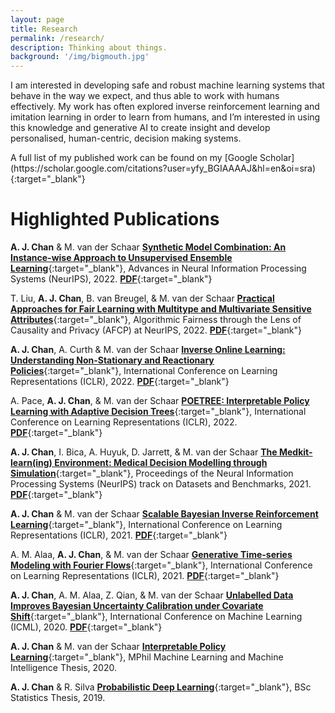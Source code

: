 ```yaml
---
layout: page
title: Research
permalink: /research/
description: Thinking about things.
background: '/img/bigmouth.jpg'
---
```


<p markdown="1">
I am interested in developing safe and robust machine learning systems that behave in the way we expect, and
thus able to work with humans effectively. My work has often explored inverse reinforcement learning and
imitation learning in order to learn from humans, and I’m interested in using this knowledge and generative
AI to create insight and develop personalised, human-centric, decision making systems.
</p>


<p markdown="1">
A full list of my published work can be found on my [Google Scholar](https://scholar.google.com/citations?user=yfy_BGIAAAAJ&hl=en&oi=sra){:target="_blank"}
</p>

# Highlighted Publications

**A. J. Chan** & M. van der Schaar [**Synthetic Model Combination: An Instance-wise Approach to Unsupervised Ensemble Learning**](https://openreview.net/forum?id=RgWjps_LdkJ){:target="_blank"}, Advances in Neural Information Processing Systems (NeurIPS), 2022. [**PDF**](/docs/papers/smc.pdf){:target="_blank"}

T. Liu, **A. J. Chan**, B. van Breugel, & M. van der Schaar [**Practical Approaches for Fair Learning with Multitype and Multivariate Sensitive Attributes**](https://arxiv.org/abs/2211.06138){:target="_blank"}, Algorithmic Fairness through the Lens of Causality and Privacy (AFCP) at NeurIPS, 2022. [**PDF**](/docs/papers/fair_cocco.pdf){:target="_blank"}

**A. J. Chan**, A. Curth & M. van der Schaar [**Inverse Online Learning: Understanding Non-Stationary and Reactionary Policies**](https://openreview.net/forum?id=DYypjaRdph2){:target="_blank"}, International Conference on Learning Representations (ICLR), 2022. [**PDF**](/docs/papers/iol.pdf){:target="_blank"}

A. Pace, **A. J. Chan**, & M. van der Schaar [**POETREE: Interpretable Policy Learning with Adaptive Decision Trees**](https://openreview.net/forum?id=AJsI-ymaKn_){:target="_blank"}, International Conference on Learning Representations (ICLR), 2022. [**PDF**](/docs/papers/poetree.pdf){:target="_blank"}

**A. J. Chan**, I. Bica, A. Huyuk, D. Jarrett, & M. van der Schaar [**The Medkit-learn(ing) Environment: Medical Decision Modelling through Simulation**](https://openreview.net/forum?id=Ayf90B1yESX){:target="_blank"}, Proceedings of the Neural Information Processing Systems (NeurIPS) track on Datasets and Benchmarks, 2021. [**PDF**](/docs/papers/medkit.pdf){:target="_blank"}

**A. J. Chan** & M. van der Schaar [**Scalable Bayesian Inverse Reinforcement Learning**](https://openreview.net/forum?id=4qR3coiNaIv){:target="_blank"}, International Conference on Learning Representations (ICLR), 2021. [**PDF**](/docs/papers/scalable_bayesian.pdf){:target="_blank"}

A. M. Alaa, **A. J. Chan**, & M. van der Schaar [**Generative Time-series Modeling with Fourier Flows**](https://openreview.net/forum?id=PpshD0AXfA){:target="_blank"}, International Conference on Learning Representations (ICLR), 2021. [**PDF**](/docs/papers/fourier_flows.pdf){:target="_blank"}

**A. J. Chan**, A. M. Alaa, Z. Qian, & M. van der Schaar [**Unlabelled Data Improves Bayesian Uncertainty Calibration under Covariate Shift**](https://arxiv.org/abs/2006.14988){:target="_blank"}, International Conference on Machine Learning (ICML), 2020. [**PDF**](/docs/papers/unlabelled_data.pdf){:target="_blank"}

**A. J. Chan** & M. van der Schaar [**Interpretable Policy Learning**](/docs/mphil_thesis.pdf){:target="_blank"}, MPhil Machine Learning and Machine Intelligence Thesis, 2020.

**A. J. Chan** & R. Silva [**Probabilistic Deep Learning**](/docs/bsc_thesis.pdf){:target="_blank"}, BSc Statistics Thesis, 2019.